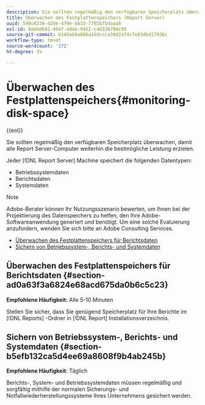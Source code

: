 ```yaml
---
description: Sie sollten regelmäßig den verfügbaren Speicherplatz überwachen, damit alle Report Server-Computer weiterhin die bestmögliche Leistung erzielen.
title: Überwachen des Festplattenspeichers (Report Server)
uuid: 590c8239-d20e-470e-b633-7785b75daaa6
exl-id: 0debd601-494f-4d4e-9452-c4d32678dc95
source-git-commit: b1dda69a606a16dccca30d2a74c7e63dbd27936c
workflow-type: tm+mt
source-wordcount: '172'
ht-degree: 1%

---
```


# Überwachen des Festplattenspeichers{#monitoring-disk-space}

{{eol}}

Sie sollten regelmäßig den verfügbaren Speicherplatz überwachen, damit alle Report Server-Computer weiterhin die bestmögliche Leistung erzielen.

Jeder [!DNL Report Server] Machine speichert die folgenden Datentypen:

* Betriebssystemdaten
* Berichtsdaten
* Systemdaten

>[!NOTE]
>
>Adobe-Berater können Ihr Nutzungsszenario bewerten, um Ihnen bei der Projektierung des Datenspeichers zu helfen, den Ihre Adobe-Softwareanwendung generiert und benötigt. Um eine solche Evaluierung anzufordern, wenden Sie sich bitte an Adobe Consulting Services.

* [Überwachen des Festplattenspeichers für Berichtsdaten](../../../home/c-rpt-oview/c-admin-rpt/c-mon-disk-sp.md#section-ad0a63f3a6824e68acd675da0b6c5c23)
* [Sichern von Betriebssystem-, Berichts- und Systemdaten](../../../home/c-rpt-oview/c-admin-rpt/c-mon-disk-sp.md#section-b5efb132ca5d4ee69a8608f9b4ab245b)

## Überwachen des Festplattenspeichers für Berichtsdaten {#section-ad0a63f3a6824e68acd675da0b6c5c23}

**Empfohlene Häufigkeit:** Alle 5-10 Minuten

Stellen Sie sicher, dass Sie genügend Speicherplatz für Ihre Berichte im [!DNL Reports] -Ordner in [!DNL Report] Installationsverzeichnis.

## Sichern von Betriebssystem-, Berichts- und Systemdaten {#section-b5efb132ca5d4ee69a8608f9b4ab245b}

**Empfohlene Häufigkeit:** Täglich

Berichts-, System- und Betriebssystemdaten müssen regelmäßig und sorgfältig mithilfe der normalen Sicherungs- und Notfallwiederherstellungssysteme Ihres Unternehmens gesichert werden.
